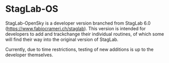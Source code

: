 # StagLab-OS

StagLab-OpenSky is a developer version branched from StagLab 6.0 (https://www.fabiocrameri.ch/staglab).
This version is intended for developers to add and trackchange their individual routines, of which some will find their way into the original version of StagLab.

Currently, due to time restrictions, testing of new additions is up to the developer themselves.
